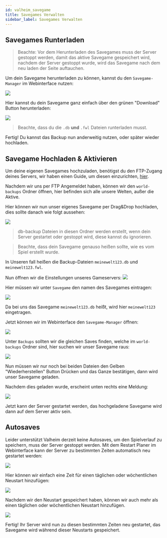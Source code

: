```yaml
---
id: valheim_savegame
title: Savegames Verwalten
sidebar_label: Savegames Verwalten
---
```


## Savegames Runterladen

> Beachte: Vor dem Herunterladen des Savegames muss der Server gestoppt werden, damit das aktive Savegame gespeichert wird, nachdem der Server gestoppt wurde, wird das Savegame nach dem neu laden der Seite auftauchen.

Um dein Savegame herunterladen zu können, kannst du den `Savegame-Manager` im Webinterface nutzen:

![](https://screensaver01.zap-hosting.com/index.php/s/assFxGRHqMWsToC/preview)

Hier kannst du dein Savegame ganz einfach über den grünen "Download" Button herunterladen:

![](https://screensaver01.zap-hosting.com/index.php/s/GEAsY3MJWjdtmWk/preview)

> Beachte, dass du die `.db` **und** `.fwl` Dateien runterladen musst.

Fertig! Du kannst das Backup nun anderweitig nutzen, oder später wieder hochladen.


## Savegame Hochladen & Aktivieren

Um deine eigenen Savegames hochzuladen, benötigst du den FTP-Zugang deines Servers, wir haben einen Guide, um diesen einzurichten, [hier](gameserver_ftpaccess.md).

Nachdem wir uns per FTP Angemeldet haben, können wir den `world-backups` Ordner öffnen, hier befinden sich alle unsere Welten, außer die Aktive.

Hier können wir nun unser eigenes Savegame per Drag&Drop hochladen, dies sollte danach wie folgt aussehen:

![](https://screensaver01.zap-hosting.com/index.php/s/AXwfFHs7yMZ7kWN/preview)

> db-backup Dateien in diesen Ordner werden erstellt, wenn dein Server gestartet oder gestoppt wird, diese kannst du ignorieren.

> Beachte, dass dein Savegame genauso heißen sollte, wie es vom Spiel erstellt wurde.

In Unseren fall heißen die Backup-Dateien `meinewelt123.db` und `meinewelt123.fwl`.

Nun öffnen wir die Einstellungen unseres Gameservers:
![](https://screensaver01.zap-hosting.com/index.php/s/HJqbTtBYY6Djffx/preview)

Hier müssen wir unter `Savegame` den namen des Savegames eintragen:

![](https://screensaver01.zap-hosting.com/index.php/s/p8BTKRnBNwTGQ2C/preview)

Da bei uns das Savegame `meinewelt123.db` heißt, wird hier `meinewelt123` eingetragen.

Jetzt können wir im Webinterface den `Savegame-Manager` öffnen:

![](https://screensaver01.zap-hosting.com/index.php/s/assFxGRHqMWsToC/preview)

Unter `Backups` sollten wir die gleichen Saves finden, welche im `world-backups` Ordner sind, hier suchen wir unser Savegame raus:

![](https://screensaver01.zap-hosting.com/index.php/s/d8Q68crjokoSEqR/preview)

Nun müssen wir nur noch bei beiden Dateien den Gelben "Wiederherstellen" Button Drücken und das Ganze bestätigen, dann wird unser Savegame geladen.

Nachdem dies geladen wurde, erscheint unten rechts eine Meldung:

![](https://screensaver01.zap-hosting.com/index.php/s/rYC5CLrEbYrHoD2/preview)

Jetzt kann der Server gestartet werden, das hochgeladene Savegame wird dann auf dem Server aktiv sein.

## Autosaves

Leider unterstützt Valheim derzeit keine Autosaves, um den Spielverlauf zu speichern, muss der Server gestoppt werden. Mit dem Restart Planer im Webinterface kann der Server zu bestimmten Zeiten automatisch neu gestartet werden:

![](https://screensaver01.zap-hosting.com/index.php/s/Zj4MT83T8W6pFko/preview)

Hier können wir einfach eine Zeit für einen täglichen oder wöchentlichen Neustart hinzufügen:

![](https://screensaver01.zap-hosting.com/index.php/s/rjQLrqmLo9oy8RD/preview)

Nachdem wir den Neustart gespeichert haben, können wir auch mehr als einen täglichen oder wöchentlichen Neustart hinzufügen.

![](https://screensaver01.zap-hosting.com/index.php/s/GQPCJBzHSiiJrbz/preview)

Fertig! Ihr Server wird nun zu diesen bestimmten Zeiten neu gestartet, das Savegame wird während dieser Neustarts gespeichert.